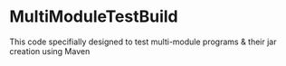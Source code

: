 # MultiModuleTestBuild

This code specifially designed to test multi-module programs & their jar creation using Maven
